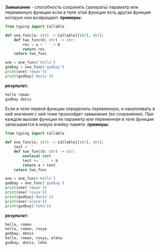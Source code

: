 **Замыкание** - способность сохранять (запирать) параметр или переменную функции если в теле этой функции есть другая функция которую она возвращает.
**примеры:**
```python
from typing import Callable

def one_func(a: str) -> Callable[[str], str]:  
    def two_func(b: str) -> str:  
        res = a + ' ' + b  
        return res  
    return two_func

one = one_func('hello')  
godbay = one_func('godbay') 
print(one('roman'))  
print(godbay('denis'))
```
**результат:**
```python
hello roman
godbay denis
```
Если в теле первой функции определить переменную, и накапливать в ней значения с ней тоже произойдет замыкание (ее сохранение). При каждом вызове функции ее параметр или переменная в теле функции записывается в новую ячейку памяти. 
**примеры:**
```python
from typing import Callable
  
def one_func(a: str) -> Callable[[str], str]:  
    text = ''  
    def two_func(b: str) -> str:  
        nonlocal text  
        text += ', ' + b  
        return a + text  
    return two_func

one = one_func('hello')  
godbay = one_func('godbay')  
print(one('roman'))  
print(one('rosya'))  
print(godbay('denis'))  
print(one('elena'))  
print(godbay('leha'))
```
**результат:**
```python
hello, roman
hello, roman, rosya
godbay, denis
hello, roman, rosya, elena
godbay, denis, leha
```